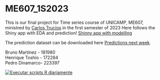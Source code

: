 # ME607_1S2023

 This is our final project for Time series course of UNICAMP, ME607, ministred by [Carlos Trucíos](https://ctruciosm.github.io/) in the first semester of 2023 
 Here follows the Shiny app with EDA and prediction!
 [Shinny app with modelling](https://h172284.shinyapps.io/ME607_1S2023/)
          
 The prediction dataset can be downloaded here
  [Predictions next week](https://github.com/Sputnik7829/ME607_1S2023/blob/main/max_temp_predictions.csv).

  Bruno Martinez - 181980        
  Henrique Toshio - 172284        
  Pedro Dinamarco- 223397

[![Executar scripts R diariamente](https://github.com/Sputnik7829/ME607_1S2023/actions/workflows/MainWF.yml/badge.svg?branch=main&event=schedule)](https://github.com/Sputnik7829/ME607_1S2023/actions/workflows/MainWF.yml)
